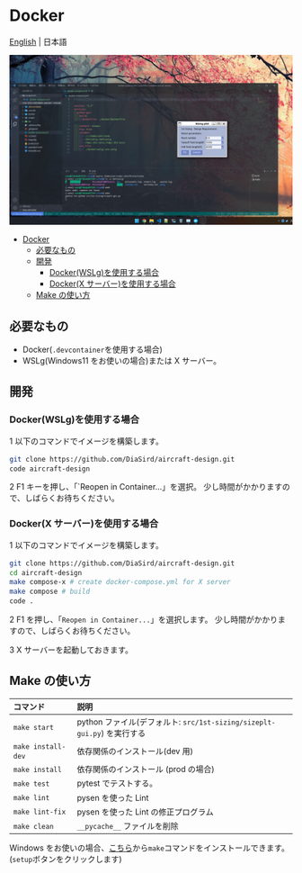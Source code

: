 # Docker

[English](../en/docker.md) | 日本語

![WSLg](../../img/wslg.png)

- [Docker](#docker)
  - [必要なもの](#必要なもの)
  - [開発](#開発)
    - [Docker(WSLg)を使用する場合](#dockerwslgを使用する場合)
    - [Docker(X サーバー)を使用する場合](#dockerx-サーバーを使用する場合)
  - [Make の使い方](#make-の使い方)

## 必要なもの

- Docker(`.devcontainer`を使用する場合)
- WSLg(Windows11 をお使いの場合)または X サーバー。

## 開発

### Docker(WSLg)を使用する場合

1 以下のコマンドでイメージを構築します。

```bash
git clone https://github.com/DiaSird/aircraft-design.git
code aircraft-design
```

2 F1 キーを押し、「`Reopen in Container...」を選択。
少し時間がかかりますので、しばらくお待ちください。

### Docker(X サーバー)を使用する場合

1 以下のコマンドでイメージを構築します。

```bash
git clone https://github.com/DiaSird/aircraft-design.git
cd aircraft-design
make compose-x # create docker-compose.yml for X server
make compose # build
code .
```

2 F1 を押し、「`Reopen in Container...`」を選択します。
少し時間がかかりますので、しばらくお待ちください。

3 X サーバーを起動しておきます。

## Make の使い方

| コマンド           | 説明                                                                    |
| :----------------- | :---------------------------------------------------------------------- |
| `make start`       | python ファイル(デフォルト: `src/1st-sizing/sizeplt-gui.py`) を実行する |
| `make install-dev` | 依存関係のインストール(dev 用)                                          |
| `make install`     | 依存関係のインストール (prod の場合)                                    |
| `make test`        | pytest でテストする。                                                   |
| `make lint`        | pysen を使った Lint                                                     |
| `make lint-fix`    | pysen を使った Lint の修正プログラム                                    |
| `make clean`       | `__pycache__` ファイルを削除                                            |

Windows をお使いの場合、[こちら](http://gnuwin32.sourceforge.net/packages/make.htm)から`make`コマンドをインストールできます。(`setup`ボタンをクリックします)
